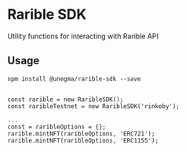 # Rarible SDK
Utility functions for interacting with Rarible API

## Usage

`npm install @unegma/rarible-sdk --save`

```

const rarible = new RaribleSDK();
const raribleTestnet = new RaribleSDK('rinkeby');

...
const = raribleOptions = {};
rarible.mintNFT(raribleOptions, 'ERC721');
rarible.mintNFT(raribleOptions, 'ERC1155');
```
